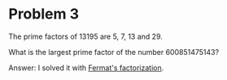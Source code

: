 # Problem 3

The prime factors of 13195 are 5, 7, 13 and 29.

What is the largest prime factor of the number 600851475143?

Answer: I solved it with [Fermat's factorization](https://en.wikipedia.org/wiki/Fermat%27s_factorization_method).

